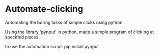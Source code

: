 # Automate-clicking
Automating the boring tasks of simple clicks using python

Using the library 'pynput' in python, made a simple program of clicking at specified places 

to use the automation script:
pip install pynput

